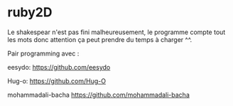 # ruby2D
Le shakespear n'est pas fini malheureusement, le programme compte tout les mots donc attention ça peut prendre du temps à charger ^^.



Pair programming avec :

eesydo: https://github.com/eesydo

Hug-o: https://github.com/Hug-O

mohammadali-bacha https://github.com/mohammadali-bacha
